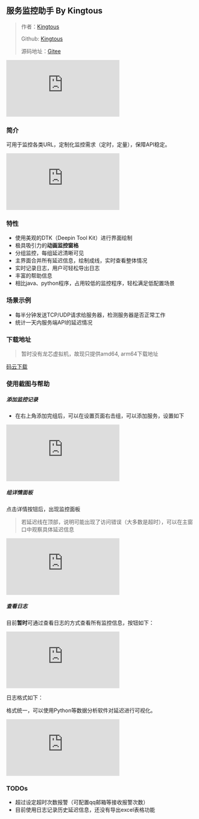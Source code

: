 ## 服务监控助手 By Kingtous

> 作者：[Kingtous](https://kingtous.cn)
>
> Github: [Kingtous](https://github.com/Kingtous)
>
> 源码地址：[Gitee](https://gitee.com/kingtous/service-monitor-dtk)

![](https://file.kingtous.cn/index.php?user/publicLink&fid=b6f5lIH6AsjtLB7nX7p9SFV4rintocx-6YZWbgqPyavesti9FC9Z44QUTsk0jL7N_4ayud6G_qKpL2oNtJ-8jGtvItZOv8CvMa1P6EC9l_Jsx_tZ4QRtRv8dBhyBXW8f3HUKSFEHlkSUL6QxDmAW&file_name=/recording.gif)

### 简介

可用于监控各类URL，定制化监控需求（定时，定量），保障API稳定。

![](https://file.kingtous.cn/index.php?user/publicLink&fid=1c1c_rrZnjz4FVLVvMrOnpZRnhzQgNCzs6XKqUl1dUDRWVDxCtDL54lHOzeW9WtYmtz9mzQbQ15p3QF9syOROdpBPrQum5RWm7a-vcySffTrw8f9zcb0HLLSufp-dH1QgiGkD6I3VVgT_9_Ig4zMqTNMCAp5OU58H6GZOr12XEuNBPGkg4T9OA&file_name=/%E6%88%AA%E5%9B%BE_%E9%80%89%E6%8B%A9%E5%8C%BA%E5%9F%9F_20211030115414.png)

### 特性

- 使用美观的DTK（Deepin Tool Kit）进行界面绘制
- 极具吸引力的**动画监控窗格**
- 分组监控，每组延迟清晰可见
- 主界面合并所有延迟信息，绘制成线，实时查看整体情况
- 实时记录日志，用户可轻松导出日志
- 丰富的帮助信息
- 相比java、python程序，占用较低的监控程序，轻松满足低配置场景

### 场景示例

- 每半分钟发送TCP/UDP请求给服务器，检测服务器是否正常工作
- 统计一天内服务端API的延迟情况

### 下载地址

> 暂时没有龙芯虚拟机，故现只提供amd64, arm64下载地址

[码云下载](https://gitee.com/kingtous/service-monitor-dtk/releases)

### 使用截图与帮助

##### 添加监控记录

- 在右上角添加完组后，可以在设置页面右击组，可以添加服务，设置如下

![](https://file.kingtous.cn/index.php?user/publicLink&fid=f7e2L8lqdCnGlI1hKAYVdXER3YfgCMLc55oqxjoC_mv7r1aqADq3GNqfqf4dL6xubfdvmzMbj-3ItVl5YFR4Cw9f4fPj1KcoRyYmq9Q76KEXvkOINDM-1-uTEXCY5c8CIv0RiaDpMeV7f2ukYdgG5sb3yPiie6SDgF1kINrYe8XAto-aggxfFm-UoQ&file_name=/%E6%88%AA%E5%9B%BE_service_monitor_20211030115512.png)

##### 组详情面板

点击详情按钮后，出现监控面板

> 若延迟线在顶部，说明可能出现了访问错误（大多数是超时），可以在主窗口中观察具体延迟信息

![](https://file.kingtous.cn/index.php?user/publicLink&fid=46c4VzarQlk7QGbEoFsKD7k9Zf39zO3xLMYXG_qwnS36RMX8ygAbnOpMs8NG1EZ1XeorPIoSu1lajuM71f2xta9i8KBAFTgnA-Yy0ltVMhFSPoTV01MDmWGVbgPneNNlxHLxk_Msd3iimMxcbZiFdXdnWhqLhN4pdLjgfLB4sDY3kYfD59003A&file_name=/%E6%88%AA%E5%9B%BE_%E9%80%89%E6%8B%A9%E5%8C%BA%E5%9F%9F_20211030111446.png)

##### 查看日志

目前**暂时**可通过查看日志的方式查看所有监控信息，按钮如下：

![](https://file.kingtous.cn/index.php?user/publicLink&fid=6a18ogvcPBxl4mokiIeYWZNruJaYH86O_VkRsNuNu5EXlPnwgEQKaf7p9JL1BgczMI4yi46PhUgBOGPhDV8NPIhsQnbErN4FK0bxxB5CEe63_BVrSYlud9pMeoFrvv3VKbdxQT3sM8FJuzl_4zAQEbiakS664hnO-tu05cFcKBUhsQ-QazkrxCMSRg&file_name=/%E6%88%AA%E5%9B%BE_service_monitor_20211030115545.png)

日志格式如下：

格式统一，可以使用Python等数据分析软件对延迟进行可视化。

![](https://file.kingtous.cn/index.php?user/publicLink&fid=ba20zVDsWkj4-mW_2x5wwDlAxMAkVQ9h5mP1A5xzFaRSpbuA6Z1PzZyT8Gwc2hhgNBP97x7bnTk-3M49yL_IF1CRxvWMywr7BiyhmmEnAHsZhZoWEAewhpELZskKiOYIg997fI9qNm8cLrcM4lK2dmoOdK4D-abl1pGvi6M78BEaZWsCh1isG6wIeg&file_name=/%E6%88%AA%E5%9B%BE_deepin-terminal_20211030121722.png)

### TODOs

- 超过设定超时次数报警（可配置qq邮箱等接收报警次数）
- 目前使用日志记录历史延迟信息，还没有导出excel表格功能
